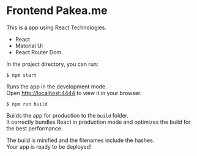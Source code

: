 # Frontend Pakea.me

This is a app using React Technologies.

- React
- Material UI
- React Router Dom


In the project directory, you can run:


```
$ npm start
```
Runs the app in the development mode.\
Open [http://localhost:4444](http://localhost:4444) to view it in your browser.


```
$ npm run build
```

Builds the app for production to the `build` folder.\
It correctly bundles React in production mode and optimizes the build for the best performance.

The build is minified and the filenames include the hashes.\
Your app is ready to be deployed!
